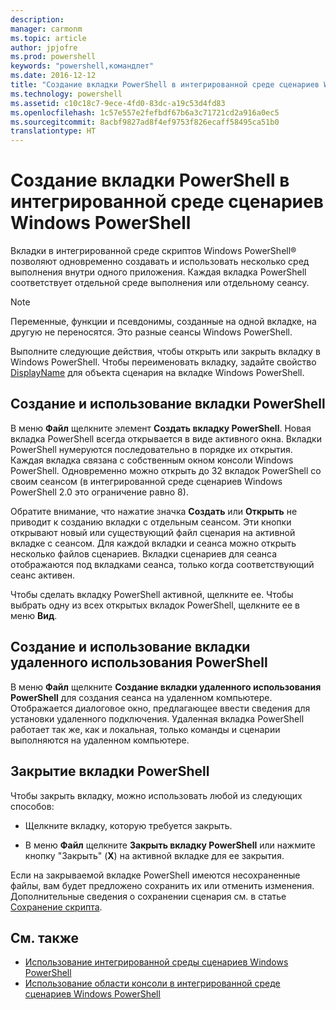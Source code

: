 ```yaml
---
description: 
manager: carmonm
ms.topic: article
author: jpjofre
ms.prod: powershell
keywords: "powershell,командлет"
ms.date: 2016-12-12
title: "Создание вкладки PowerShell в интегрированной среде сценариев Windows PowerShell"
ms.technology: powershell
ms.assetid: c10c18c7-9ece-4fd0-83dc-a19c53d4fd83
ms.openlocfilehash: 1c57e557e2fefbdf67b6a3c71721cd2a916a0ec5
ms.sourcegitcommit: 8acbf9827ad8f4ef9753f826ecaff58495ca51b0
translationtype: HT
---
```

# <a name="how-to-create-a-powershell-tab-in-windows-powershell-ise"></a>Создание вкладки PowerShell в интегрированной среде сценариев Windows PowerShell
Вкладки в интегрированной среде скриптов Windows PowerShell® позволяют одновременно создавать и использовать несколько сред выполнения внутри одного приложения. Каждая вкладка PowerShell соответствует отдельной среде выполнения или отдельному сеансу.

> [!NOTE]
> Переменные, функции и псевдонимы, созданные на одной вкладке, на другую не переносятся. Это разные сеансы Windows PowerShell.

Выполните следующие действия, чтобы открыть или закрыть вкладку в Windows PowerShell. Чтобы переименовать вкладку, задайте свойство [DisplayName](The-PowerShellTab-Object.md#Displayname) для объекта сценария на вкладке Windows PowerShell.

## <a name="to-create-and-use-a-new-powershell-tab"></a>Создание и использование вкладки PowerShell
В меню **Файл** щелкните элемент **Создать вкладку PowerShell**. Новая вкладка PowerShell всегда открывается в виде активного окна. Вкладки PowerShell нумеруются последовательно в порядке их открытия. Каждая вкладка связана с собственным окном консоли Windows PowerShell. Одновременно можно открыть до 32 вкладок PowerShell со своим сеансом (в интегрированной среде сценариев Windows PowerShell 2.0 это ограничение равно 8).

Обратите внимание, что нажатие значка **Создать** или **Открыть** не приводит к созданию вкладки с отдельным сеансом.  Эти кнопки открывают новый или существующий файл сценария на активной вкладке с сеансом. Для каждой вкладки и сеанса можно открыть несколько файлов сценариев. Вкладки сценариев для сеанса отображаются под вкладками сеанса, только когда соответствующий сеанс активен.

Чтобы сделать вкладку PowerShell активной, щелкните ее. Чтобы выбрать одну из всех открытых вкладок PowerShell, щелкните ее в меню **Вид**.

## <a name="to-create-and-use-a-new-remote-powershell-tab"></a>Создание и использование вкладки удаленного использования PowerShell
В меню **Файл** щелкните **Создание вкладки удаленного использования PowerShell** для создания сеанса на удаленном компьютере. Отображается диалоговое окно, предлагающее ввести сведения для установки удаленного подключения. Удаленная вкладка PowerShell работает так же, как и локальная, только команды и сценарии выполняются на удаленном компьютере.

## <a name="to-close-a-powershell-tab"></a>Закрытие вкладки PowerShell
Чтобы закрыть вкладку, можно использовать любой из следующих способов:

-   Щелкните вкладку, которую требуется закрыть.

-   В меню **Файл** щелкните **Закрыть вкладку PowerShell** или нажмите кнопку "Закрыть" (**X**) на активной вкладке для ее закрытия.

Если на закрываемой вкладке PowerShell имеются несохраненные файлы, вам будет предложено сохранить их или отменить изменения. Дополнительные сведения о сохранении сценария см. в статье [Сохранение скрипта](https://technet.microsoft.com/library/162f594d-efd3-4234-9960-45e56e6eadc8).

## <a name="see-also"></a>См. также
- [Использование интегрированной среды сценариев Windows PowerShell](Using-the-Windows-PowerShell-ISE.md)
- [Использование области консоли в интегрированной среде сценариев Windows PowerShell](How-to-Use-the-Console-Pane-in-the-Windows-PowerShell-ISE.md)


